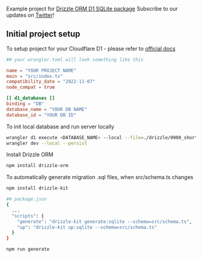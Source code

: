 Example project for [Drizzle ORM D1 SQLite package](https://github.com/drizzle-team/drizzle-orm/tree/main/drizzle-orm/src/sqlite-core)
Subscribe to our updates on [Twitter](https://twitter.com/DrizzleOrm)!

## Initial project setup

To setup project for your Cloudflare D1 - please refer to [official docs](https://developers.cloudflare.com/d1/)

```toml
## your wrangler.toml will look something like this

name = "YOUR PROJECT NAME"
main = "src/index.ts"
compatibility_date = "2022-11-07"
node_compat = true

[[ d1_databases ]]
binding = "DB"
database_name = "YOUR DB NAME"
database_id = "YOUR DB ID"
```

To init local database and run server locally

```bash
wrangler d1 execute <DATABASE_NAME> --local --file=./drizzle/0000_short_lockheed.sql
wrangler dev --local --persist
```

Install Drizzle ORM

```bash
npm install drizzle-orm
```

To automatically generate migration .sql files, when src/schema.ts changes

```bash
npm install drizzle-kit

## package.json
{
  ...
  "scripts": {
    "generate": "drizzle-kit generate:sqlite --schema=src/schema.ts",
    "up": "drizzle-kit up:sqlite --schema=src/schema.ts"
  }
}

npm run generate
```
